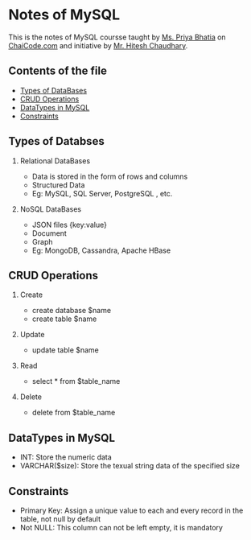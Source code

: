 # Notes of MySQL

This is the notes of MySQL coursse taught by [Ms. Priya Bhatia](https://www.techforallwithpriya.com/) on [ChaiCode.com](https://chaicode.com/) and initiative by [Mr. Hitesh Chaudhary](https://hitesh.ai/).

## Contents of the file

- [Types of DataBases](#Types-of-DataBases)
- [CRUD Operations](#CRUD-Operations)
- [DataTypes in MySQL](#DataTypes)
- [Constraints](#constraints)

## Types of Databses

1. Relational DataBases
    - Data is stored in the form of rows and columns
    - Structured Data
    - Eg: MySQL, SQL Server, PostgreSQL , etc.

2. NoSQL DataBases
    - JSON files {key:value}
    - Document
    - Graph
    - Eg: MongoDB, Cassandra, Apache HBase

## <a name="CRUD-Operations"></a> CRUD Operations

1. Create
    - create database $name
    - create table $name

2. Update
    - update table $name

3. Read
    - select * from $table_name

4. Delete
    - delete from $table_name


## <a name="DataTypes"></a> DataTypes in MySQL

- INT: Store the numeric data
- VARCHAR($size): Store the texual string data of the specified size 

## <a name="Constraints"></a> Constraints
- Primary Key: Assign a unique value to each and every record in the table, not null by default
- Not NULL: This column can not be left empty, it is mandatory


